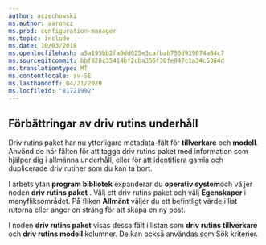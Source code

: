 ```yaml
---
author: aczechowski
ms.author: aaroncz
ms.prod: configuration-manager
ms.topic: include
ms.date: 10/03/2018
ms.openlocfilehash: a5a195bb2fa0dd025e3cafbab750d939074a84c7
ms.sourcegitcommit: bbf820c35414bf2cba356f30fe047c1a34c5384d
ms.translationtype: MT
ms.contentlocale: sv-SE
ms.lasthandoff: 04/21/2020
ms.locfileid: "81721992"
---
```

## <a name="improvements-to-driver-maintenance"></a><a name="bkmk_drivers"></a>Förbättringar av driv rutins underhåll
<!--1358270-->

Driv rutins paket har nu ytterligare metadata-fält för **tillverkare** och **modell**. Använd de här fälten för att tagga driv rutins paket med information som hjälper dig i allmänna underhåll, eller för att identifiera gamla och duplicerade driv rutiner som du kan ta bort.

I arbets ytan **program bibliotek** expanderar du **operativ system**och väljer noden **driv rutins paket** . Välj ett driv rutins paket och välj **Egenskaper** i menyfliksområdet. På fliken **Allmänt** väljer du ett befintligt värde i list rutorna eller anger en sträng för att skapa en ny post. 

I noden **driv rutins paket** visas dessa fält i listan som **driv rutins tillverkare** och **driv rutins modell** kolumner. De kan också användas som Sök kriterier. 


